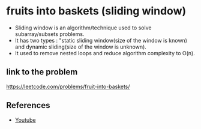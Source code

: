 # fruits into baskets (sliding window)

- Sliding window is an algorithm/technique used to solve
subarray/subsets problems.
- It has two types : "static sliding window(size of the window is known)
and dynamic sliding(size of the window is unknown). 
- It used to remove nested loops and reduce algorithm complexity to O(n).

## link to the problem
https://leetcode.com/problems/fruit-into-baskets/

## References

- [Youtube](https://www.youtube.com/watch?v=yYtaV0G3mWQ)